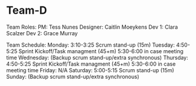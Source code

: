 # Team-D
Team Roles:
  PM: Tess Nunes
  Designer: Caitlin Moeykens
  Dev 1: Clara Scalzer
  Dev 2: Grace Murray

  Team Schedule: 
    Monday:      3:10-3:25 Scrum stand-up (15m)
    Tuesday:     4:50-5:25 Sprint Kickoff/Task managment (45+m) 5:30-6:00 in case meeting time
    Wednesday:   (Backup scrum stand-up/extra synchronous) 
    Thursday:    4:50-5:25 Sprint Kickoff/Task managment (45+m) 5:30-6:00 in case meeting time
    Friday:      N/A
    Saturday:    5:00-5:15 Scrum stand-up (15m)
    Sunday:      (Backup scrum stand-up/extra synchronous)


